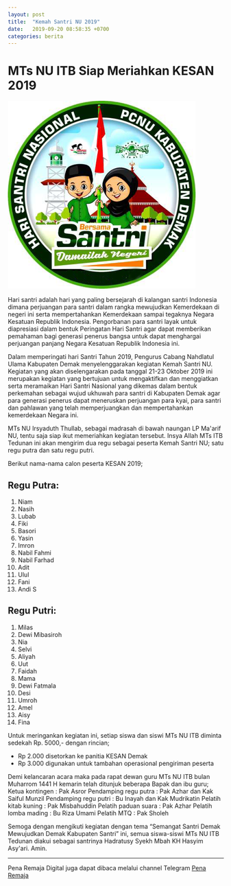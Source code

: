 ```yaml
---
layout: post
title:  "Kemah Santri NU 2019"
date:   2019-09-20 08:58:35 +0700
categories: berita
---
```

# MTs NU ITB Siap Meriahkan KESAN 2019

![](/kesan19.PNG)

Hari santri adalah hari yang paling bersejarah di kalangan santri Indonesia dimana perjuangan para santri dalam rangka mewujudkan Kemerdekaan di negeri ini serta mempertahankan Kemerdekaan sampai tegaknya Negara Kesatuan Republik Indonesia. Pengorbanan para santri layak untuk diapresiasi dalam bentuk Peringatan Hari Santri agar dapat memberikan pemahaman bagi generasi penerus bangsa untuk dapat menghargai perjuangan panjang Negara Kesatuan Republik Indonesia ini.

Dalam memperingati hari Santri Tahun 2019, Pengurus Cabang Nahdlatul Ulama Kabupaten Demak menyelenggarakan kegiatan Kemah Santri NU.  Kegiatan yang akan diselengarakan pada tanggal 21-23 Oktober 2019 ini merupakan kegiatan yang bertujuan untuk mengaktifkan dan menggiatkan serta meramaikan Hari Santri Nasional yang dikemas dalam bentuk perkemahan sebagai wujud ukhuwah para santri di Kabupaten Demak agar para generasi penerus dapat meneruskan perjuangan para kyai, para santri dan pahlawan yang telah memperjuangkan dan mempertahankan kemerdekaan Negara ini.

MTs NU Irsyaduth Thullab, sebagai madrasah di bawah naungan LP Ma'arif NU, tentu saja siap ikut memeriahkan kegiatan tersebut. Insya Allah MTs ITB Tedunan ini akan mengirim dua regu sebagai peserta Kemah Santri NU; satu regu putra dan satu regu putri.

Berikut nama-nama calon peserta KESAN 2019;

## Regu Putra:
1. Niam
2. Nasih
3. Lubab
4. Fiki
5. Basori
6. Yasin
7. Imron
8. Nabil Fahmi
9. Nabil Farhad
10. Adit
11. Ulul
12. Fani
13. Andi S

## Regu Putri:
1. Milas
2. Dewi Mibasiroh
3. Nia
4. Selvi
5. Aliyah
6. Uut
7. Faidah
8. Mama
9. Dewi Fatmala
10. Desi
11. Umroh
12. Amel
13. Aisy
14. Fina

Untuk meringankan kegiatan ini, setiap siswa dan siswi MTs NU ITB diminta sedekah Rp. 5000,- dengan rincian;
* Rp 2.000 disetorkan ke panitia KESAN Demak
* Rp 3.000 digunakan untuk tambahan operasional pengiriman peserta

Demi kelancaran acara maka pada rapat dewan guru MTs NU ITB bulan Muharrom 1441 H kemarin telah ditunjuk beberapa Bapak dan ibu guru;
Ketua kontingen			: Pak Asror
Pendamping regu putra	: Pak Azhar dan Kak Saiful Munzil
Pendamping regu putri	: Bu Inayah dan Kak Mudrikatin
Pelatih kitab kuning	: Pak Misbahuddin
Pelatih	paduan suara	: Pak Azhar
Pelatih lomba mading	: Bu Riza Umami
Pelatih MTQ				: Pak Sholeh

Semoga dengan mengikuti kegiatan dengan tema “Semangat Santri Demak Mewujudkan Demak Kabupaten Santri” ini, semua siswa-siswi MTs NU ITB Tedunan diakui sebagai santrinya Hadratusy Syekh Mbah KH Hasyim Asy'ari. Amin.

-----
Pena Remaja Digital juga dapat dibaca melalui channel Telegram [Pena Remaja](https://t.me/PenaRemajaitb)
